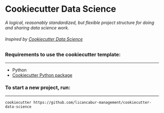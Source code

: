 # Cookiecutter Data Science

_A logical, reasonably standardized, but flexible project structure for doing and sharing data science work._


###### Inspired by [Cookiecutter Data Science](http://drivendata.github.io/cookiecutter-data-science/)


### Requirements to use the cookiecutter template:
-----------
 - Python
 - [Cookiecutter Python package](http://cookiecutter.readthedocs.org/en/latest/installation.html)



### To start a new project, run:
------------

    cookiecutter https://github.com/licancabur-management/cookiecutter-data-science
